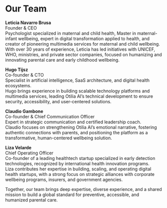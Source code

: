 # Our Team

**Leticia Navarro Brusa**  
Founder & CEO  
Psychologist specialized in maternal and child health, Master in maternal-infant wellbeing, expert in digital transformation applied to health, and creator of pioneering multimedia services for maternal and child wellbeing.  
With over 30 years of experience, Leticia has led initiatives with UNICEF, WHO, ministries, and private sector companies, focused on humanizing and innovating parental care and early childhood wellbeing.

**Hugo Tijsz**  
Co-founder & CTO  
Specialist in artificial intelligence, SaaS architecture, and digital health ecosystems.  
Hugo brings experience in building scalable technology platforms and multimedia services, leading Otilia AI’s technical development to ensure security, accessibility, and user-centered solutions.

**Claudio Gambone**  
Co-founder & Chief Communication Officer  
Expert in strategic communication and certified leadership coach.  
Claudio focuses on strengthening Otilia AI’s emotional narrative, fostering authentic connections with parents, and positioning the platform as a transformative, human-centered wellbeing solution.

**Liza Velarde**  
Chief Operating Officer  
Co-founder of a leading healthtech startup specialized in early detection technologies, recognized by international health innovation programs.  
Liza contributes her expertise in building, scaling, and operating digital health startups, with a strong focus on strategic alliances with corporate wellbeing programs, insurers, and government agencies.

Together, our team brings deep expertise, diverse experience, and a shared mission to build a global standard for preventive, accessible, and humanized parental care.

